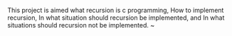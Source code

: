 This project is aimed what recursion is c programming,
How to implement recursion,
In what situation  should  recursion be implemented, and
In what situations should recursion not be implemented.
~                                                       
